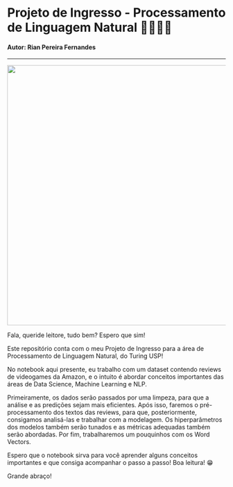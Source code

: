 # Projeto de Ingresso - Processamento de Linguagem Natural 👨🏻‍💻📖
#### Autor: Rian Pereira Fernandes
---
<div align = "center">
<img src = "https://c.tenor.com/ttpCh1Y8_LcAAAAC/drag-queens.gif" width = "600px" />
<div align = "left"> 
 
Fala, queride leitore, tudo bem? Espero que sim!
 
Este repositório conta com o meu Projeto de Ingresso para a área de Processamento de Linguagem Natural, do Turing USP!
 
No notebook aqui presente, eu trabalho com um dataset contendo reviews de videogames da Amazon, e o intuito é abordar conceitos importantes das áreas de Data Science, Machine Learning e NLP. 
 
Primeiramente, os dados serão passados por uma limpeza, para que a análise e as predições sejam mais eficientes. Após isso, faremos o pré-processamento dos textos das reviews, para que, posteriormente, consigamos analisá-las e trabalhar com a modelagem. Os hiperparâmetros dos modelos também serão tunados e as métricas adequadas também serão abordadas. Por fim, trabalharemos um pouquinhos com os Word Vectors.
 
Espero que o notebook sirva para você aprender alguns conceitos importantes e que consiga acompanhar o passo a passo! Boa leitura! 😁
 
Grande abraço!

